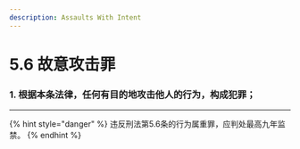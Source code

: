 ```yaml
---
description: Assaults With Intent
---
```


# 5.6 故意攻击罪

### 1. 根据本条法律，任何有目的地攻击他人的行为，构成犯罪；

***

{% hint style="danger" %}
违反刑法第5.6条的行为属重罪，应判处最高九年监禁。
{% endhint %}